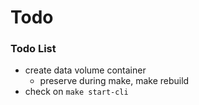 # Todo

### Todo List
- create data volume container
  - preserve during make, make rebuild
- check on `make start-cli`

